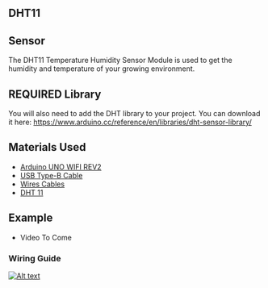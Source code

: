 ## DHT11

## Sensor
The DHT11 Temperature Humidity Sensor Module is used to get the humidity and temperature of your growing environment.

## REQUIRED Library
You will also need to add the DHT library to your project.  You can download it here: https://www.arduino.cc/reference/en/libraries/dht-sensor-library/

## Materials Used
 - [Arduino UNO WIFI REV2](https://amzn.to/3bXp0qw) 
 - [USB Type-B Cable](https://amzn.to/3yrHfMk) 
 - [Wires Cables](https://amzn.to/3ykkRnR) 
 - [DHT 11](https://amzn.to/3PjEuDg)

    
## Example
- Video To Come

### Wiring Guide
[![Alt text](https://goprogro.com/wp-content/uploads/2022/07/DHT11-Arduino-sm-2.png "Title")](https://goprogro.com/code/dht11-temperature-humidity-sensor-module/)
